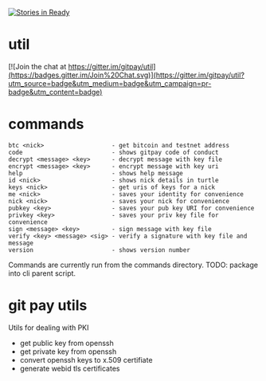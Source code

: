 [![Stories in Ready](https://badge.waffle.io/gitpay/util.png?label=ready&title=Ready)](https://waffle.io/gitpay/util)

# util


[![Join the chat at https://gitter.im/gitpay/util](https://badges.gitter.im/Join%20Chat.svg)](https://gitter.im/gitpay/util?utm_source=badge&utm_medium=badge&utm_campaign=pr-badge&utm_content=badge)

# commands

    btc <nick>                   - get bitcoin and testnet address
    code                         - shows gitpay code of conduct
    decrypt <message> <key>      - decrypt message with key file
    encrypt <message> <key>      - encrypt message with key uri
    help                         - shows help message
    id <nick>                    - shows nick details in turtle
    keys <nick>                  - get uris of keys for a nick
    me <nick>                    - saves your identity for convenience
    nick <nick>                  - saves your nick for convenience
    pubkey <key>                 - saves your pub key URI for convenience
    privkey <key>                - saves your priv key file for convenience
    sign <message> <key>         - sign message with key file
    verify <key> <message> <sig> - verify a signature with key file and message
    version                      - shows version number

Commands are currently run from the commands directory.  TODO: package into cli parent script.

# git pay utils

Utils for dealing with PKI

* get public key from openssh
* get private key from openssh
* convert openssh keys to x.509 certifiate
* generate webid tls certificates
